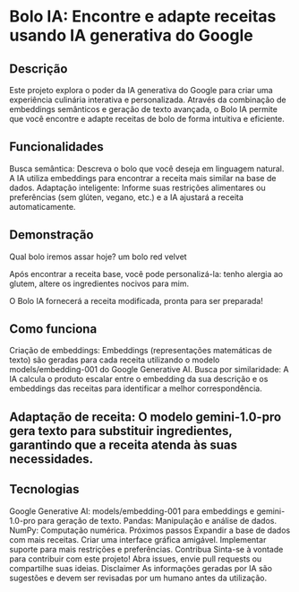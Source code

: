 # Bolo IA: Encontre e adapte receitas usando IA generativa do Google

## Descrição
Este projeto explora o poder da IA generativa do Google para criar uma experiência culinária interativa e personalizada. Através da combinação de embeddings semânticos e geração de texto avançada, o Bolo IA permite que você encontre e adapte receitas de bolo de forma intuitiva e eficiente.

## Funcionalidades
Busca semântica: Descreva o bolo que você deseja em linguagem natural. A IA utiliza embeddings para encontrar a receita mais similar na base de dados.
Adaptação inteligente: Informe suas restrições alimentares ou preferências (sem glúten, vegano, etc.) e a IA ajustará a receita automaticamente.

## Demonstração
Qual bolo iremos assar hoje? um bolo red velvet

Após encontrar a receita base, você pode personalizá-la:
tenho alergia ao glutem, altere os ingredientes nocivos para mim.

O Bolo IA fornecerá a receita modificada, pronta para ser preparada!

## Como funciona
Criação de embeddings: Embeddings (representações matemáticas de texto) são geradas para cada receita utilizando o modelo models/embedding-001 do Google Generative AI.
Busca por similaridade: A IA calcula o produto escalar entre o embedding da sua descrição e os embeddings das receitas para identificar a melhor correspondência.

## Adaptação de receita: O modelo gemini-1.0-pro gera texto para substituir ingredientes, garantindo que a receita atenda às suas necessidades.

## Tecnologias
Google Generative AI: models/embedding-001 para embeddings e gemini-1.0-pro para geração de texto.
Pandas: Manipulação e análise de dados.
NumPy: Computação numérica.
Próximos passos
Expandir a base de dados com mais receitas.
Criar uma interface gráfica amigável.
Implementar suporte para mais restrições e preferências.
Contribua
Sinta-se à vontade para contribuir com este projeto! Abra issues, envie pull requests ou compartilhe suas ideias.
Disclaimer
As informações geradas por IA são sugestões e devem ser revisadas por um humano antes da utilização.
